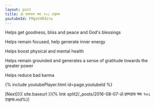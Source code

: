 ```yaml
---
layout: post
title: ॐ पावनाय नमः १०८ टाइम्स
youtubeId: FMgeV4R4zrw
---
```

 
 
Helps get goodness, bliss and peace and God's blessings
 
Helps remain focused, help generate inner energy 
 
Helps boost physical and mental health 
 
Helps remain grounded and generates a sense of gratitude towards the greater power 
 
Helps reduce bad karma
 
 
 
 


{% include youtubePlayer.html id=page.youtubeId %}
 
[Next]({{ site.baseurl }}{% link  split2/_posts/2016-08-07-ॐ प्राणदाय नमः १०८ टाइम्स.md%})
 
